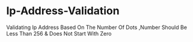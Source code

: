# Ip-Address-Validation
Validating Ip Address Based On The Number Of Dots ,Number Should Be Less Than 256 &amp; Does Not Start With Zero
